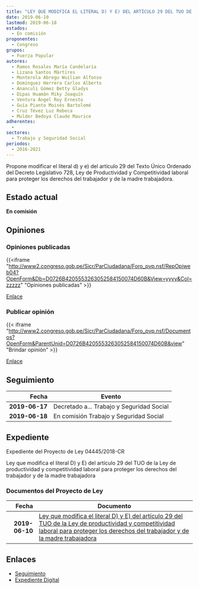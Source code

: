 ```yaml
---
title: "LEY QUE MODIFICA EL LITERAL D) Y E) DEL ARTÍCULO 29 DEL TUO DE LA LEY DE PRODUCTIVIDAD Y COMPETITIVIDAD LABORAL PARA PROTEGER LOS DERECHOS DEL TRABAJADOR Y DE LA MADRE TRABAJADORA"
date: 2019-06-10
lastmod: 2019-06-18
estados: 
  - En comisión
proponentes: 
  - Congreso
grupos: 
  - Fuerza Popular
autores: 
  - Ramos Rosales María Candelaria
  - Lizana Santos Mártires
  - Monterola Abregu Wuilian Alfonso
  - Domínguez Herrera Carlos Alberto
  - Ananculi Gómez Betty Gladys
  - Dipas Huamán Miky Joaquín
  - Ventura Ángel Roy Ernesto
  - Guía Pianto Moisés Bartolomé
  - Cruz Tévez Luz Rebeca
  - Mulder Bedoya Claude Maurice
adherentes: 
  - 
sectores: 
  - Trabajo y Seguridad Social
periodos: 
  - 2016-2021
---
```


Propone modificar el literal d) y e) del artículo 29 del Texto Único Ordenado del Decreto Legislativo 728, Ley de Productividad y Competitividad laboral para proteger los derechos del trabajador y de la madre trabajadora.


## Estado actual

**En comisión**

## Opiniones

### Opiniones publicadas

{{<iframe "http://www2.congreso.gob.pe/Sicr/ParCiudadana/Foro_pvp.nsf/RepOpiweb04?OpenForm&Db=D0726B4205553263052584150074D60B&View=yyyy&Col=zzzzz" "Opiniones publicadas" >}}

[Enlace](http://www2.congreso.gob.pe/Sicr/ParCiudadana/Foro_pvp.nsf/RepOpiweb04?OpenForm&Db=D0726B4205553263052584150074D60B&View=yyyy&Col=zzzzz)
### Publicar opinión

{{< iframe "http://www2.congreso.gob.pe/Sicr/ParCiudadana/Foro_pvp.nsf/Documentos?OpenForm&ParentUnid=D0726B4205553263052584150074D60B&view" "Brindar opinión" >}}

[Enlace](http://www2.congreso.gob.pe/Sicr/ParCiudadana/Foro_pvp.nsf/Documentos?OpenForm&ParentUnid=D0726B4205553263052584150074D60B&view)

## Seguimiento

| Fecha | Evento |
|------:|--------|
| **2019-06-17** | Decretado a... Trabajo y Seguridad Social|
| **2019-06-18** | En comisión Trabajo y Seguridad Social|


## Expediente

Expediente del Proyecto de Ley 04445/2018-CR

Ley que modifica el literal D) y E) del artículo 29 del TUO de la Ley de productividad y competitividad laboral para proteger los derechos del trabajador y de la madre trabajadora


### Documentos del Proyecto de Ley

| Fecha | Documento |
|------:|--------|
| **2019-06-10** | [Ley que modifica el literal D) y E) del artículo 29 del TUO de la Ley de productividad y competitividad laboral para proteger los derechos del trabajador y de la madre trabajadora](http://www.leyes.congreso.gob.pe/Documentos/2016_2021/Proyectos_de_Ley_y_de_Resoluciones_Legislativas/PL0444520190610..pdf) |

## Enlaces 

- [Seguimiento](http://www2.congreso.gob.pe/Sicr/TraDocEstProc/CLProLey2016.nsf/f7fff46988ca05b1052578e100829cc7/e27a74dfdaffabef05258415007e0c52?OpenDocument)
- [Expediente Digital](http://www2.congreso.gob.pe/Sicr/TraDocEstProc/CLProLey2016.nsf/f7fff46988ca05b1052578e100829cc7/e27a74dfdaffabef05258415007e0c52?OpenDocument&Click=05257FB7005EB655.eb71d0cf91d8294e05256cdf006b5706/$Body/0.1C6C)
